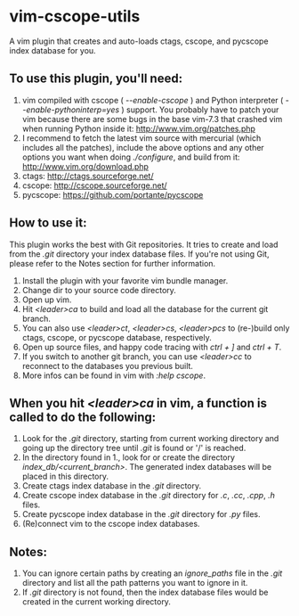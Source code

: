 vim-cscope-utils
================

A vim plugin that creates and auto-loads ctags, cscope, and pycscope index
database for you.


## To use this plugin, you'll need:

1. vim compiled with cscope ( *--enable-cscope* ) and Python interpreter
    ( *--enable-pythoninterp=yes* ) support. You probably have to patch your vim
    because there are some bugs in the base vim-7.3 that crashed vim when
    running Python inside it: http://www.vim.org/patches.php
2. I recommend to fetch the latest vim source with mercurial (which includes all
    the patches), include the above options and any other options you want when
    doing *./configure*, and build from it: http://www.vim.org/download.php
3. ctags: http://ctags.sourceforge.net/
4. cscope: http://cscope.sourceforge.net/
5. pycscope: https://github.com/portante/pycscope


## How to use it:

This plugin works the best with Git repositories. It tries to create and load
from the *.git* directory your index database files. If you're not using Git,
please refer to the Notes section for further information.

1. Install the plugin with your favorite vim bundle manager.
2. Change dir to your source code directory.
3. Open up vim.
4. Hit *&lt;leader&gt;ca* to build and load all the database for the current git
    branch.
5. You can also use *&lt;leader&gt;ct*, *&lt;leader&gt;cs*, *&lt;leader&gt;pcs*
    to (re-)build only ctags, cscope, or pycscope database, respectively.
6. Open up source files, and happy code tracing with *ctrl + ]* and *ctrl + T*.
7. If you switch to another git branch, you can use *&lt;leader&gt;cc* to
    reconnect to the databases you previous built.
8. More infos can be found in vim with *:help cscope*.


## When you hit *&lt;leader&gt;ca* in vim, a function is called to do the following:

1. Look for the *.git* directory, starting from current working directory and
    going up the directory tree until *.git* is found or '/' is reached.
2. In the directory found in 1., look for or create the directory
    *index_db/&lt;current_branch&gt;*. The generated index databases will be
    placed in this directory.
3. Create ctags index database in the *.git* directory.
4. Create cscope index database in the *.git* directory for *.c*, *.cc*, *.cpp*,
    *.h* files.
5. Create pycscope index database in the *.git* directory for *.py* files.
6. (Re)connect vim to the cscope index databases.

## Notes:

1. You can ignore certain paths by creating an *ignore_paths* file in the *.git*
    directory and list all the path patterns you want to ignore in it.
2. If *.git* directory is not found, then the index database files would be
    created in the current working directory.
